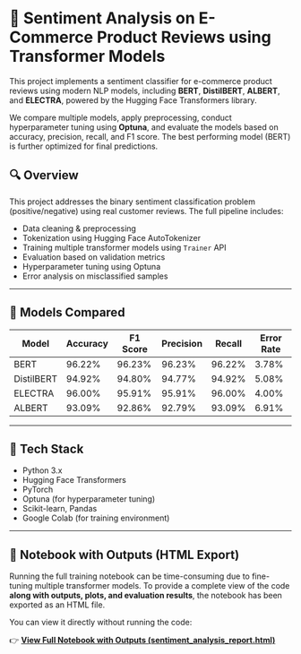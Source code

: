 # 🧠 Sentiment Analysis on E-Commerce Product Reviews using Transformer Models

This project implements a sentiment classifier for e-commerce product reviews using modern NLP models, including **BERT**, **DistilBERT**, **ALBERT**, and **ELECTRA**, powered by the Hugging Face Transformers library.

We compare multiple models, apply preprocessing, conduct hyperparameter tuning using **Optuna**, and evaluate the models based on accuracy, precision, recall, and F1 score. The best performing model (BERT) is further optimized for final predictions.

## 🔍 Overview

This project addresses the binary sentiment classification problem (positive/negative) using real customer reviews. The full pipeline includes:
- Data cleaning & preprocessing
- Tokenization using Hugging Face AutoTokenizer
- Training multiple transformer models using `Trainer` API
- Evaluation based on validation metrics
- Hyperparameter tuning using Optuna
- Error analysis on misclassified samples

---

## 🚀 Models Compared

| Model      | Accuracy | F1 Score | Precision | Recall | Error Rate |
|------------|----------|----------|-----------|--------|------------|
| BERT       | 96.22%   | 96.23%   | 96.23%    | 96.22% | 3.78%      |
| DistilBERT | 94.92%   | 94.80%   | 94.77%    | 94.92% | 5.08%      |
| ELECTRA    | 96.00%   | 95.91%   | 95.91%    | 96.00% | 4.00%      |
| ALBERT     | 93.09%   | 92.86%   | 92.79%    | 93.09% | 6.91%      |

---

## 🧪 Tech Stack
- Python 3.x
- Hugging Face Transformers
- PyTorch
- Optuna (for hyperparameter tuning)
- Scikit-learn, Pandas
- Google Colab (for training environment)

---

## 📄 Notebook with Outputs (HTML Export)

Running the full training notebook can be time-consuming due to fine-tuning multiple transformer models. To provide a complete view of the code **along with outputs, plots, and evaluation results**, the notebook has been exported as an HTML file.

You can view it directly without running the code:

👉 [**View Full Notebook with Outputs (sentiment_analysis_report.html)**](sentiment_analysis_report.html)
